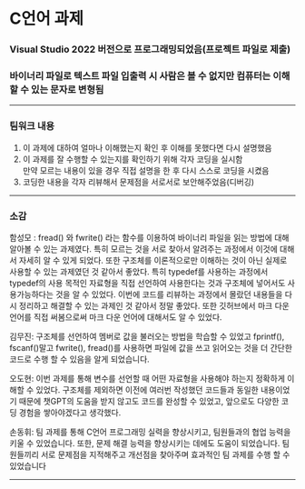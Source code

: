 # C언어 과제

### Visual Studio 2022 버전으로 프로그래밍되었음(프로젝트 파일로 제출)
### 바이너리 파일로 텍스트 파일 입출력 시 사람은 볼 수 없지만 컴퓨터는 이해할 수 있는 문자로 변형됨 
---

### 팀워크 내용
1. 이 과제에 대하여 얼마나 이해했는지 확인 후 이해를 못했다면 다시 설명했음
2. 이 과제를 잘 수행할 수 있는지를 확인하기 위해 각자 코딩을 실시함   
만약 모르는 내용이 있을 경우 직접 설명을 한 후 다시 스스로 코딩을 시켰음 
3. 코딩한 내용을 각자 리뷰해서 문제점을 서로서로 보안해주었음(디버깅)

---

### 소감
함성모 : fread() 와 fwrite() 라는 함수를 이용하여 바이너리 파일을 읽는 방법에 대해 알아볼 수 있는 과제였다. 특히 모르는 것을 서로 찾아서 알려주는
과정에서 이것에 대해서 자세히 알 수 있게 되었다. 또한 구조체를 이론적으로만 이해하는 것이 아닌 실제로 사용할 수 있는 과제였던 것 같아서 좋았다.
특히 typedef를 사용하는 과정에서 typedef의 사용 목적인 자료형을 직접 선언하여 사용한다는 것과 구조체에 넣어서도 사용가능하다는 것을 알 수 있었다.
이번에 코드를 리뷰하는 과정에서 몰랐던 내용들을 다시 정리하고 해결할 수 있는 과제인 것 같아서 정말 좋았다. 또한 깃허브에서 마크 다운언어를 직접
써봄으로써 마크 다운 언어에 대해서도 알 수 있었다.

김무진: 구조체를 선언하여 멤버로 값을 불러오는 방법을 학습할 수 있었고 fprintf(), fscanf()말고 fwrite(), fread()를 사용하면 파일에 값을 쓰고 
읽어오는 것을 더 간단한 코드로 수행 할 수 있음을 알게 되었습니다.

오도현:
이번 과제를 통해 변수를 선언할 때 어떤 자료형을 사용해야 하는지 정확하게 이해할 수 있었다. 구조체를 제외하면 이전에 여러번 작성했던 코드들과 
동일한 내용이었기 때문에 챗GPT의 도움을 받지 않고도 코드를 완성할 수 있었고, 앞으로도 다양한 코딩 경험을 쌓아야겠다고 생각했다. 

손동휘:
팀 과제를 통해 C언어 프로그래밍 실력을 향상시키고, 팀원들과의 협업 능력을 키울 수 있었습니다. 또한, 문제 해결 능력을 향상시키는 데에도 도움이 되었습니다.
팀원들끼리 서로 문제점을 지적해주고 개선점을 찾아주며 효과적인 팀 과제를 수행 할 수 있었습니다

---
